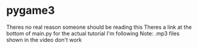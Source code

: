 # pygame3
Theres no real reason someone should be reading this
Theres a link at the bottom of main.py for the actual tutorial I'm following 
Note: .mp3 files shown in the video don't work
